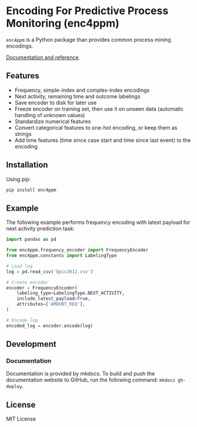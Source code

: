 # Encoding For Predictive Process Monitoring (enc4ppm)

`enc4ppm` is a Python package than provides common process mining encodings.

[Documentation and reference](https://rgraziosi-fbk.github.io/enc4ppm/).

## Features

- Frequency, simple-index and complex-index encodings
- Next activity, remaining time and outcome labelings
- Save encoder to disk for later use
- Freeze encoder on training set, then use it on unseen data (automatic handling of unknown values)
- Standardize numerical features
- Convert categorical features to one-hot encoding, or keep them as strings
- Add time features (time since case start and time since last event) to the encoding

## Installation

Using pip:

```bash
pip install enc4ppm
```

## Example

The following example performs frequency encoding with latest payload for next activity prediction task:

```python
import pandas as pd

from enc4ppm.frequency_encoder import FrequencyEncoder
from enc4ppm.constants import LabelingType

# Load log
log = pd.read_csv('bpic2012.csv')

# Create encoder
encoder = FrequencyEncoder(
    labeling_type=LabelingType.NEXT_ACTIVITY,
    include_latest_payload=True,
    attributes=['AMOUNT_REQ'],
)

# Encode log
encoded_log = encoder.encode(log)
```

## Development

### Documentation

Documentation is provided by mkdocs. To build and push the documentation website to GitHub, run the following command: `mkdocs gh-deploy`.

## License

MIT License
